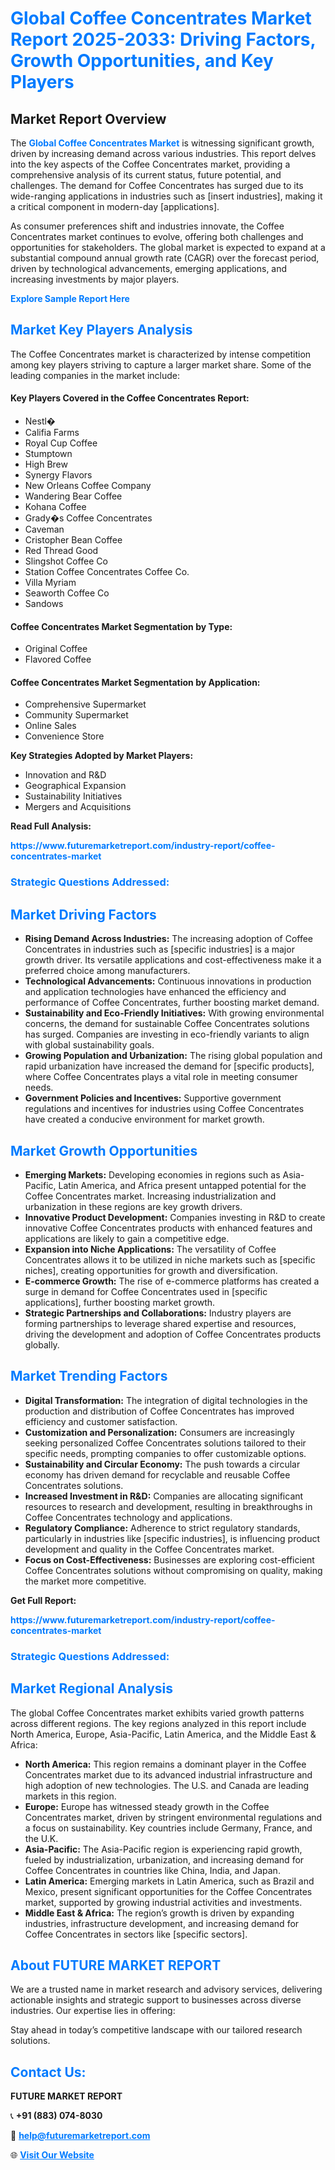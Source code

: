 <h1 style="color: #007BFF;">Global Coffee Concentrates Market Report 2025-2033: Driving Factors, Growth Opportunities, and Key Players</h1>

<section id="overview">
<h2>Market Report Overview</h2>
<p>The <a href="https://www.futuremarketreport.com/industry-report/coffee-concentrates-market" style="color: #007BFF; text-decoration: none;"><strong>Global Coffee Concentrates Market</strong></a> is witnessing significant growth, driven by increasing demand across various industries. This report delves into the key aspects of the Coffee Concentrates market, providing a comprehensive analysis of its current status, future potential, and challenges. The demand for Coffee Concentrates has surged due to its wide-ranging applications in industries such as [insert industries], making it a critical component in modern-day [applications].</p>
<p>As consumer preferences shift and industries innovate, the Coffee Concentrates market continues to evolve, offering both challenges and opportunities for stakeholders. The global market is expected to expand at a substantial compound annual growth rate (CAGR) over the forecast period, driven by technological advancements, emerging applications, and increasing investments by major players.</p>
</section>

<section id="overview">
<p><a href="https://www.futuremarketreport.com/request-sample/reportId=28416" style="color: #007BFF; text-decoration: none;"><strong>Explore Sample Report Here</strong></a></p>
</section>

<section id="key-players">
<h2 style="color: #007BFF;">Market Key Players Analysis</h2>
<p>The Coffee Concentrates market is characterized by intense competition among key players striving to capture a larger market share. Some of the leading companies in the market include:</p>
<h4>Key Players Covered in the Coffee Concentrates Report:</h4>
<ul><li>Nestl�</li><li>Califia Farms</li><li>Royal Cup Coffee</li><li>Stumptown</li><li>High Brew</li><li>Synergy Flavors</li><li>New Orleans Coffee Company</li><li>Wandering Bear Coffee</li><li>Kohana Coffee</li><li>Grady�s Coffee Concentrates</li><li>Caveman</li><li>Cristopher Bean Coffee</li><li>Red Thread Good</li><li>Slingshot Coffee Co</li><li>Station Coffee Concentrates Coffee Co.</li><li>Villa Myriam</li><li>Seaworth Coffee Co</li><li>Sandows</li></ul>
<h4>Coffee Concentrates Market Segmentation by Type:</h4>
<ul><li>Original Coffee</li><li>Flavored Coffee</li></ul>

<h4>Coffee Concentrates Market Segmentation by Application:</h4>
<ul><li>Comprehensive Supermarket</li><li>Community Supermarket</li><li>Online Sales</li><li>Convenience Store</li></ul>
<p><strong>Key Strategies Adopted by Market Players:</strong></p>
<ul>
<li>Innovation and R&D</li>
<li>Geographical Expansion</li>
<li>Sustainability Initiatives</li>
<li>Mergers and Acquisitions</li>
</ul>
</section>

<section>
<p><strong>Read Full Analysis: </strong></p><a href="https://www.futuremarketreport.com/industry-report/coffee-concentrates-market" style="color: #007BFF; text-decoration: none;"><strong>https://www.futuremarketreport.com/industry-report/coffee-concentrates-market</strong></a>
<h3 style="color: #007BFF;">Strategic Questions Addressed:</h3>
</section>

<section id="driving-factors">
<h2 style="color: #007BFF;">Market Driving Factors</h2>
<ul>
<li><strong>Rising Demand Across Industries:</strong> The increasing adoption of Coffee Concentrates in industries such as [specific industries] is a major growth driver. Its versatile applications and cost-effectiveness make it a preferred choice among manufacturers.</li>
<li><strong>Technological Advancements:</strong> Continuous innovations in production and application technologies have enhanced the efficiency and performance of Coffee Concentrates, further boosting market demand.</li>
<li><strong>Sustainability and Eco-Friendly Initiatives:</strong> With growing environmental concerns, the demand for sustainable Coffee Concentrates solutions has surged. Companies are investing in eco-friendly variants to align with global sustainability goals.</li>
<li><strong>Growing Population and Urbanization:</strong> The rising global population and rapid urbanization have increased the demand for [specific products], where Coffee Concentrates plays a vital role in meeting consumer needs.</li>
<li><strong>Government Policies and Incentives:</strong> Supportive government regulations and incentives for industries using Coffee Concentrates have created a conducive environment for market growth.</li>
</ul>
</section>

<section id="growth-opportunities">
<h2 style="color: #007BFF;">Market Growth Opportunities</h2>
<ul>
<li><strong>Emerging Markets:</strong> Developing economies in regions such as Asia-Pacific, Latin America, and Africa present untapped potential for the Coffee Concentrates market. Increasing industrialization and urbanization in these regions are key growth drivers.</li>
<li><strong>Innovative Product Development:</strong> Companies investing in R&D to create innovative Coffee Concentrates products with enhanced features and applications are likely to gain a competitive edge.</li>
<li><strong>Expansion into Niche Applications:</strong> The versatility of Coffee Concentrates allows it to be utilized in niche markets such as [specific niches], creating opportunities for growth and diversification.</li>
<li><strong>E-commerce Growth:</strong> The rise of e-commerce platforms has created a surge in demand for Coffee Concentrates used in [specific applications], further boosting market growth.</li>
<li><strong>Strategic Partnerships and Collaborations:</strong> Industry players are forming partnerships to leverage shared expertise and resources, driving the development and adoption of Coffee Concentrates products globally.</li>
</ul>
</section>

<section id="trending-factors">
<h2 style="color: #007BFF;">Market Trending Factors</h2>
<ul>
<li><strong>Digital Transformation:</strong> The integration of digital technologies in the production and distribution of Coffee Concentrates has improved efficiency and customer satisfaction.</li>
<li><strong>Customization and Personalization:</strong> Consumers are increasingly seeking personalized Coffee Concentrates solutions tailored to their specific needs, prompting companies to offer customizable options.</li>
<li><strong>Sustainability and Circular Economy:</strong> The push towards a circular economy has driven demand for recyclable and reusable Coffee Concentrates solutions.</li>
<li><strong>Increased Investment in R&D:</strong> Companies are allocating significant resources to research and development, resulting in breakthroughs in Coffee Concentrates technology and applications.</li>
<li><strong>Regulatory Compliance:</strong> Adherence to strict regulatory standards, particularly in industries like [specific industries], is influencing product development and quality in the Coffee Concentrates market.</li>
<li><strong>Focus on Cost-Effectiveness:</strong> Businesses are exploring cost-efficient Coffee Concentrates solutions without compromising on quality, making the market more competitive.</li>
</ul>
</section>

<section>
<p><strong>Get Full Report: </strong></p><a href="https://www.futuremarketreport.com/industry-report/coffee-concentrates-market" style="color: #007BFF; text-decoration: none;"><strong>https://www.futuremarketreport.com/industry-report/coffee-concentrates-market</strong></a>
<h3 style="color: #007BFF;">Strategic Questions Addressed:</h3>
</section>


<section id="regional-analysis">
<h2 style="color: #007BFF;">Market Regional Analysis</h2>
<p>The global Coffee Concentrates market exhibits varied growth patterns across different regions. The key regions analyzed in this report include North America, Europe, Asia-Pacific, Latin America, and the Middle East & Africa:</p>
<ul>
<li><strong>North America:</strong> This region remains a dominant player in the Coffee Concentrates market due to its advanced industrial infrastructure and high adoption of new technologies. The U.S. and Canada are leading markets in this region.</li>
<li><strong>Europe:</strong> Europe has witnessed steady growth in the Coffee Concentrates market, driven by stringent environmental regulations and a focus on sustainability. Key countries include Germany, France, and the U.K.</li>
<li><strong>Asia-Pacific:</strong> The Asia-Pacific region is experiencing rapid growth, fueled by industrialization, urbanization, and increasing demand for Coffee Concentrates in countries like China, India, and Japan.</li>
<li><strong>Latin America:</strong> Emerging markets in Latin America, such as Brazil and Mexico, present significant opportunities for the Coffee Concentrates market, supported by growing industrial activities and investments.</li>
<li><strong>Middle East & Africa:</strong> The region’s growth is driven by expanding industries, infrastructure development, and increasing demand for Coffee Concentrates in sectors like [specific sectors].</li>
</ul>
</section>

<footer>
<h2 style="color: #007BFF;">About FUTURE MARKET REPORT</h2>
<p>We are a trusted name in market research and advisory services, delivering actionable insights and strategic support to businesses across diverse industries. Our expertise lies in offering:</p>

<p>Stay ahead in today’s competitive landscape with our tailored research solutions.</p>

<h2 style="color: #007BFF;">Contact Us:</h2>
<p><strong>FUTURE MARKET REPORT</strong></p>
<p>📞 <strong>+91 (883) 074-8030</strong></p>
<p>📧 <strong><a href="mailto:help@futuremarketreport.com" style="color: #007BFF;">help@futuremarketreport.com</a></strong></p>
<p>🌐 <strong><a href="https://www.futuremarketreport.com/" style="color: #007BFF;">Visit Our Website</a></strong></p>
</footer>